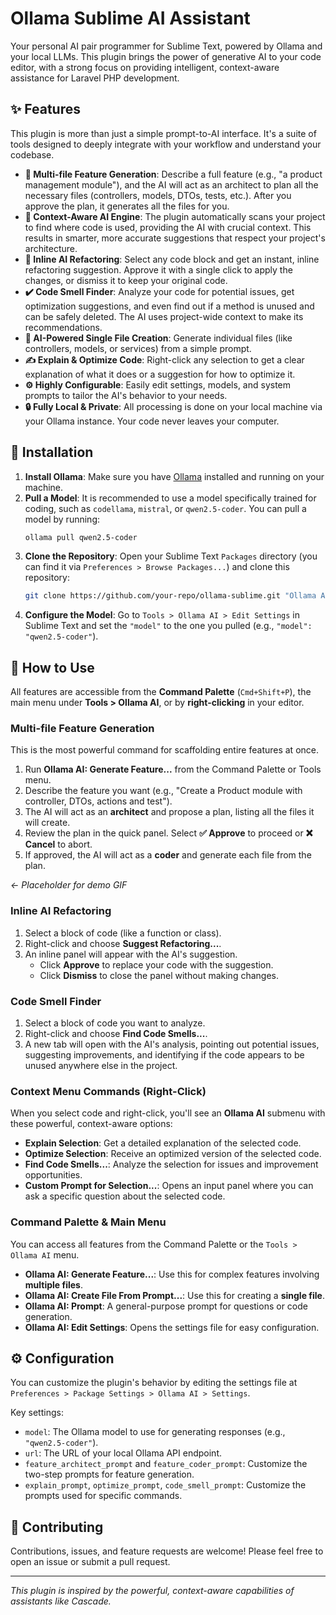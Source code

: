 # Ollama Sublime AI Assistant

Your personal AI pair programmer for Sublime Text, powered by Ollama and your local LLMs. This plugin brings the power of generative AI to your code editor, with a strong focus on providing intelligent, context-aware assistance for Laravel PHP development.

## ✨ Features

This plugin is more than just a simple prompt-to-AI interface. It's a suite of tools designed to deeply integrate with your workflow and understand your codebase.

- **🚀 Multi-file Feature Generation**: Describe a full feature (e.g., "a product management module"), and the AI will act as an architect to plan all the necessary files (controllers, models, DTOs, tests, etc.). After you approve the plan, it generates all the files for you.
- **🧠 Context-Aware AI Engine**: The plugin automatically scans your project to find where code is used, providing the AI with crucial context. This results in smarter, more accurate suggestions that respect your project's architecture.
- **🤖 Inline AI Refactoring**: Select any code block and get an instant, inline refactoring suggestion. Approve it with a single click to apply the changes, or dismiss it to keep your original code.
- **✔️ Code Smell Finder**: Analyze your code for potential issues, get optimization suggestions, and even find out if a method is unused and can be safely deleted. The AI uses project-wide context to make its recommendations.
- **📄 AI-Powered Single File Creation**: Generate individual files (like controllers, models, or services) from a simple prompt.
- **✍️ Explain & Optimize Code**: Right-click any selection to get a clear explanation of what it does or a suggestion for how to optimize it.
- **⚙️ Highly Configurable**: Easily edit settings, models, and system prompts to tailor the AI's behavior to your needs.
- **🔒 Fully Local & Private**: All processing is done on your local machine via your Ollama instance. Your code never leaves your computer.

## 🔧 Installation

1.  **Install Ollama**: Make sure you have [Ollama](https://ollama.ai/) installed and running on your machine.
2.  **Pull a Model**: It is recommended to use a model specifically trained for coding, such as `codellama`, `mistral`, or `qwen2.5-coder`. You can pull a model by running:
    ```sh
    ollama pull qwen2.5-coder
    ```
3.  **Clone the Repository**: Open your Sublime Text `Packages` directory (you can find it via `Preferences > Browse Packages...`) and clone this repository:
    ```sh
    git clone https://github.com/your-repo/ollama-sublime.git "Ollama AI"
    ```
4.  **Configure the Model**: Go to `Tools > Ollama AI > Edit Settings` in Sublime Text and set the `"model"` to the one you pulled (e.g., `"model": "qwen2.5-coder"`).

## 🚀 How to Use

All features are accessible from the **Command Palette** (`Cmd+Shift+P`), the main menu under **Tools > Ollama AI**, or by **right-clicking** in your editor.

### Multi-file Feature Generation

This is the most powerful command for scaffolding entire features at once.

1.  Run **Ollama AI: Generate Feature...** from the Command Palette or Tools menu.
2.  Describe the feature you want (e.g., "Create a Product module with controller, DTOs, actions and test").
3.  The AI will act as an **architect** and propose a plan, listing all the files it will create.
4.  Review the plan in the quick panel. Select **✅ Approve** to proceed or **❌ Cancel** to abort.
5.  If approved, the AI will act as a **coder** and generate each file from the plan.

*<- Placeholder for demo GIF*

### Inline AI Refactoring

1.  Select a block of code (like a function or class).
2.  Right-click and choose **Suggest Refactoring...**.
3.  An inline panel will appear with the AI's suggestion.
    -   Click **Approve** to replace your code with the suggestion.
    -   Click **Dismiss** to close the panel without making changes.

### Code Smell Finder

1.  Select a block of code you want to analyze.
2.  Right-click and choose **Find Code Smells...**.
3.  A new tab will open with the AI's analysis, pointing out potential issues, suggesting improvements, and identifying if the code appears to be unused anywhere else in the project.

### Context Menu Commands (Right-Click)

When you select code and right-click, you'll see an **Ollama AI** submenu with these powerful, context-aware options:

-   **Explain Selection**: Get a detailed explanation of the selected code.
-   **Optimize Selection**: Receive an optimized version of the selected code.
-   **Find Code Smells...**: Analyze the selection for issues and improvement opportunities.
-   **Custom Prompt for Selection...**: Opens an input panel where you can ask a specific question about the selected code.

### Command Palette & Main Menu

You can access all features from the Command Palette or the `Tools > Ollama AI` menu.

-   **Ollama AI: Generate Feature...**: Use this for complex features involving **multiple files**.
-   **Ollama AI: Create File From Prompt...**: Use this for creating a **single file**.
-   **Ollama AI: Prompt**: A general-purpose prompt for questions or code generation.
-   **Ollama AI: Edit Settings**: Opens the settings file for easy configuration.

## ⚙️ Configuration

You can customize the plugin's behavior by editing the settings file at `Preferences > Package Settings > Ollama AI > Settings`.

Key settings:

-   `model`: The Ollama model to use for generating responses (e.g., `"qwen2.5-coder"`).
-   `url`: The URL of your local Ollama API endpoint.
-   `feature_architect_prompt` and `feature_coder_prompt`: Customize the two-step prompts for feature generation.
-   `explain_prompt`, `optimize_prompt`, `code_smell_prompt`: Customize the prompts used for specific commands.

## 🤝 Contributing

Contributions, issues, and feature requests are welcome! Please feel free to open an issue or submit a pull request.

---

*This plugin is inspired by the powerful, context-aware capabilities of assistants like Cascade.*
